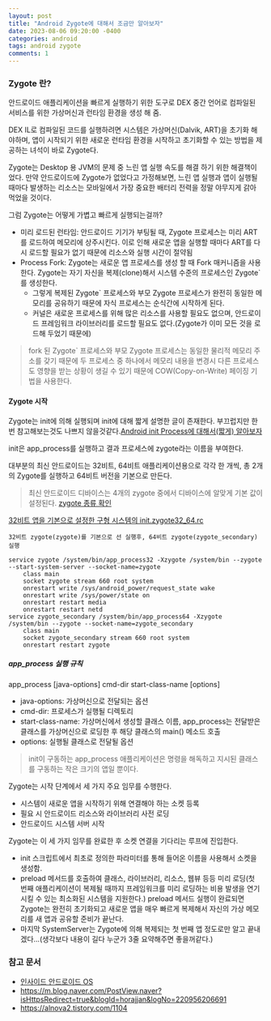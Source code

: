 ```yaml
---
layout: post
title: "Android Zygote에 대해서 조금만 알아보자"
date: 2023-08-06 09:20:00 -0400 
categories: android
tags: android zygote
comments: 1
---
```


### Zygote 란?

안드로이드 애플리케이션을 빠르게 실행하기 위한 도구로 DEX 중간 언어로 컴파일된 서비스를 위한 가상머신과 런타임 환경을 생성 해 줌.

DEX IL로 컴파일된 코드를 실행하려면 시스템은 가상머신(Dalvik, ART)을 초기화 해야하며, 앱이 시작되기 위한 새로운 런타임 환경을 시작하고 초기화할 수 있는 방법을 제공하는 녀석이 바로 Zygote다.

Zygote는 Desktop 용 JVM의 문제 중 느린 앱 실행 속도를 해결 하기 위한 해결책이었다.
만약 안드로이드에 Zygote가 없었다고 가정해보면, 느린 앱 실행과 앱이 실행될 때마다 발생하는 리소스는 모바일에서 가장 중요한 배터리 전력을 정말 야무지게 갉아 먹었을 것이다.

그럼 Zygote는 어떻게 가볍고 빠르게 실행되는걸까?

- 미리 로드된 런타임: 안드로이드 기기가 부팅될 때, Zygote 프로세스는 미리 ART를 로드하여 메모리에 상주시킨다. 이로 인해 새로운 앱을 실행할 때마다 ART를 다시 로드할 필요가 없기 때문에 리소스와 실행 시간이 절약됨
- Process Fork: Zygote는 새로운 앱 프로세스를 생성 할 때 Fork 매커니즘을 사용한다. Zygote는 자기 자신을 복제(clone)해서 시스템 수준의 프로세스인 Zygote`를 생성한다.
  - 그렇게 복제된 Zygote` 프로세스와 부모 Zygote 프로세스가 완전히 동일한 메모리를 공유하기 때문에 자식 프로세스는 순식간에 시작하게 된다.
  - 커널은 새로운 프로세스를 위해 많은 리소스를 사용할 필요도 없으며, 안드로이드 프레임워크 라이브러리를 로드할 필요도 없다.(Zygote가 이미 모든 것을 로드해 두었기 때문에)

> fork 된 Zygote` 프로세스와 부모 Zygote 프로세스는 동일한 물리적 메모리 주소를 갖기 때문에 두 프로세스 중 하나에서 메모리 내용을 변경시 다른 프로세스도 영향을 받는 상황이 생길 수 있기 때문에 COW(Copy-on-Write) 페이징 기법을 사용한다.

#### Zygote 시작

Zygote는 init에 의해 실행되며 init에 대해 짧게 설명한 글이 존재한다.
부끄럽지만 한번 참고해보는것도 나쁘지 않을것같다.[Android init Process에 대해서(짧게) 알아보자](https://sun5066.github.io/2023/07/27/init-process)

init은 app_process를 실행하고 결과 프로세스에 zygote라는 이름을 부여한다.

대부분의 최신 안드로이드는 32비트, 64비트 애플리케이션용으로 각각 한 개씩, 총 2개의 Zygote를 실행하고 64비트 버전을 기본으로 만든다. 

> 최신 안드로이드 디바이스는 4개의 zygote 중에서 디바이스에 알맞게 기본 값이 설정된다. [zygote 종류 확인](https://github.com/crystax/android-platform-system-core/tree/master/rootdir)

[32비트 앱을 기본으로 설정한 구형 시스템의 init.zygote32_64.rc](https://github.com/crystax/android-platform-system-core/blob/master/rootdir/init.zygote32_64.rc)
```
32비트 zygote(zygote)를 기본으로 선 실행후, 64비트 zygote(zygote_secondary) 실행

service zygote /system/bin/app_process32 -Xzygote /system/bin --zygote --start-system-server --socket-name=zygote
    class main
    socket zygote stream 660 root system
    onrestart write /sys/android_power/request_state wake
    onrestart write /sys/power/state on
    onrestart restart media
    onrestart restart netd
service zygote_secondary /system/bin/app_process64 -Xzygote /system/bin --zygote --socket-name=zygote_secondary
    class main
    socket zygote_secondary stream 660 root system
    onrestart restart zygote
```

##### app_process 실행 규칙

app_process [java-options] cmd-dir start-class-name [options]

- java-options: 가상머신으로 전달되는 옵션
- cmd-dir: 프로세스가 실행될 디렉토리
- start-class-name: 가상머신에서 생성할 클래스 이름, app_process는 전달받은 클래스를 가상머신으로 로딩한 후 해당 클래스의 main() 메소드 호출
- options: 실행될 클래스로 전달될 옵션

> init이 구동하는 app_process 애플리케이션은 명령을 해독하고 지시된 클래스를 구동하는 작은 크기의 앱일 뿐이다.

Zygote는 시작 단계에서 세 가지 주요 임무를 수행한다.

- 시스템이 새로운 앱을 시작하기 위해 연결해야 하는 소켓 등록
- 필요 시 안드로이드 리소스와 라이브러리 사전 로딩
- 안드로이드 시스템 서버 시작

Zygote는 이 세 가지 임무를 완료한 후 소켓 연결을 기다리는 루프에 진입한다.

- init 스크립트에서 최초로 정의한 파라미터를 통해 들어온 이름을 사용해서 소켓을 생성함.
- preload 메서드를 호출하여 클래스, 라이브러리, 리소스, 웹뷰 등등 미리 로딩(첫 번째 애플리케이션이 복제될 때까지 프레임워크를 미리 로딩하는 비용 발생을 연기시킬 수 있는 최소화된 시스템을 지원한다.) preload 메서드 실행이 완료되면 Zygote는 완전히 초기화되고 새로운 앱을 매우 빠르게 복제해서 자신의 가상 메모리를 새 앱과 공유할 준비가 끝난다.
- 마지막 SystemServer는 Zygote에 의해 복제되는 첫 번째 앱 정도로만 알고 끝내겠다...(생각보다 내용이 길다 누군가 3줄 요약해주면 좋을꺼같다.)

### 참고 문서

- [인사이드 안드로이드 OS](https://www.google.com/search?q=%EC%9D%B8%EC%82%AC%EC%9D%B4%EB%93%9C+%EC%95%88%EB%93%9C%EB%A1%9C%EC%9D%B4%EB%93%9C+os&sourceid=chrome&ie=UTF-8)
- https://m.blog.naver.com/PostView.naver?isHttpsRedirect=true&blogId=horajjan&logNo=220956206691
- https://alnova2.tistory.com/1104
